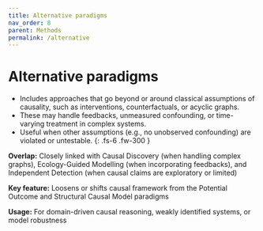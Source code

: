 ```yaml
---
title: Alternative paradigms
nav_order: 8
parent: Methods
permalink: /alternative
---
```


# Alternative paradigms

 - Includes approaches that go beyond or around classical assumptions of causality, such as interventions, counterfactuals, or acyclic graphs.
 - These may handle feedbacks, unmeasured confounding, or time-varying treatment in complex systems.
 - Useful when other assumptions (e.g., no unobserved confounding) are violated or untestable.
{: .fs-6 .fw-300 }

**Overlap:**
Closely linked with Causal Discovery (when handling complex graphs), Ecology-Guided Modelling (when incorporating feedbacks), and Independent Detection (when causal claims are exploratory or limited)

**Key feature:**
 Loosens or shifts causal framework from the Potential Outcome and Structural Causal Model paradigms

**Usage:**
For domain-driven causal reasoning, weakly identified systems, or model robustness